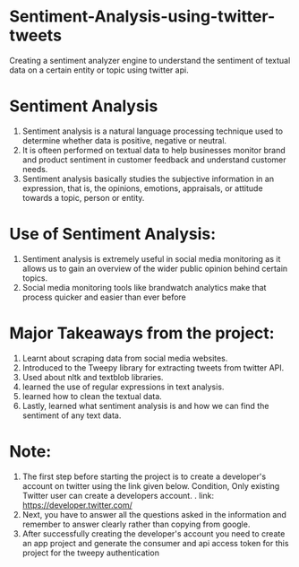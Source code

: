 # Sentiment-Analysis-using-twitter-tweets
Creating a sentiment analyzer engine to understand the sentiment of textual data on a certain entity or topic using twitter api.

# Sentiment Analysis
1. Sentiment analysis is a natural language processing technique used to determine whether
data is positive, negative or neutral.
2. It is ofteen performed on textual data to help businesses monitor brand and product sentiment in 
customer feedback and understand customer needs.
3. Sentiment analysis basically studies the subjective information in an expression, that is, the
opinions, emotions, appraisals, or attitude towards a topic, person or entity.

# Use of Sentiment Analysis:
1. Sentiment analysis is extremely useful in social media monitoring as it allows us to gain an
overview of the wider public opinion behind certain topics.
2. Social media monitoring tools like brandwatch analytics make that process quicker and easier 
than ever before

# Major Takeaways from the project:
1. Learnt about scraping data from social media websites.
2. Introduced to the Tweepy library for extracting tweets from twitter API.
3. Used about nltk and textblob libraries.
4. learned the use of regular expressions in text analysis.
5. learned how to clean the textual data.
6. Lastly, learned what sentiment analysis is and how we can find the sentiment of any text data.

# Note:
1. The first step before starting the project is to create a developer's account on twitter using the link given below. Condition, Only existing Twitter user can create a developers account.
. link: https://developer.twitter.com/
2. Next, you have to answer all the questions asked in the information and remember to answer clearly rather than copying from google.
3. After successfully creating the developer's account you need to create an app project and generate the consumer and api access token for this project for the tweepy authentication
